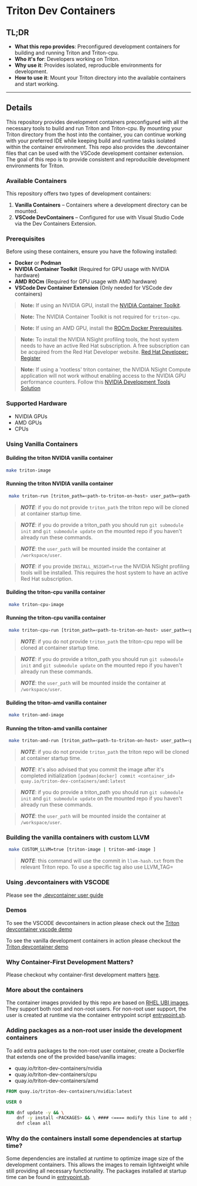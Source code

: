 # Triton Dev Containers

## TL;DR

- **What this repo provides**: Preconfigured development containers
for building and running Triton and Triton-cpu.
- **Who it's for**: Developers working on Triton.
- **Why use it**: Provides isolated, reproducible environments for
development.
- **How to use it**: Mount your Triton directory into the available
containers and start working.

---

## Details

This repository provides development containers preconfigured with
all the necessary tools to build and run Triton and Triton-cpu.
By mounting your Triton directory from the host into the container,
you can continue working with your preferred IDE while keeping build
and runtime tasks isolated within the container environment. This
repo also provides the .devcontainer files that can be used with
the VSCode development container extension. The goal of this repo
is to provide consistent and reproducible development environments
for Triton.

### Available Containers

This repository offers two types of development containers:

1. **Vanilla Containers** – Containers where a development directory
  can be mounted.
2. **VSCode DevContainers** – Configured for use with Visual Studio
  Code via the Dev Containers Extension.

### Prerequisites

Before using these containers, ensure you have the following installed:

- **Docker** or **Podman**
- **NVIDIA Container Toolkit** (Required for GPU usage with NVIDIA hardware)
- **AMD ROCm** (Required for GPU usage with AMD hardware)
- **VSCode Dev Container Extension** (Only needed for VSCode dev containers)

> **Note:** If using an NVIDIA GPU, install the [NVIDIA Container Toolkit](https://docs.nvidia.com/datacenter/cloud-native/container-toolkit/latest/install-guide.html).

> **Note:** The NVIDIA Container Toolkit is not required for `triton-cpu`.

> **Note:** If using an AMD GPU, install the
[ROCm Docker Prerequisites](https://rocm.docs.amd.com/projects/install-on-linux/en/latest/how-to/docker.html).

> **Note:** To install the NVIDIA NSight profiling tools, the host system needs
to have an active Red Hat subscription. A free subscription can be acquired from
the Red Hat Developer website.
[Red Hat Developer: Register](https://developers.redhat.com/register)

> **Note:** If using a 'rootless' triton container, the NVIDIA NSight Compute
application will not work without enabling access to the NVIDIA GPU performance
counters. Follow this
[NVIDIA Development Tools Solution](https://developer.nvidia.com/nvidia-development-tools-solutions-err_nvgpuctrperm-permission-issue-performance-counters)

### Supported Hardware

- NVIDIA GPUs
- AMD GPUs
- CPUs

### Using Vanilla Containers

#### Building the triton NVIDIA vanilla container

```sh
make triton-image
```

#### Running the triton NVIDIA vanilla container

```sh
 make triton-run [triton_path=<path-to-triton-on-host> user_path=<path-to-user-workspace> INSTALL_NSIGHT=true]
```

> **_NOTE_**: if you do not provide `triton_path` the triton repo will be cloned
at container startup time.

> **_NOTE_**: if you do provide a triton_path you should run `git submodule init`
and `git submodule update` on the mounted repo if you haven't already run these
commands.

> **_NOTE_**: the `user_path` will be mounted inside the container at `/workspace/user`.

> **_NOTE_**: if you provide `INSTALL_NSIGHT=true` the NVIDIA NSight profiling
tools will be installed. This requires the host system to have an active
Red Hat subscription.

#### Building the triton-cpu vanilla container

```sh
 make triton-cpu-image
```

#### Running the triton-cpu vanilla container

```sh
 make triton-cpu-run [triton_path=<path-to-triton-on-host> user_path=<path-to-user-workspace>]
```

> **_NOTE_**: if you do not provide `triton_path` the triton-cpu repo will be cloned
at container startup time.

> **_NOTE_**: if you do provide a triton_path you should run `git submodule init`
and `git submodule update` on the mounted repo if you haven't already run these
commands.

> **_NOTE_**: the `user_path` will be mounted inside the container at `/workspace/user`.

#### Building the triton-amd vanilla container

```sh
 make triton-amd-image
```

#### Running the triton-amd vanilla container

```sh
 make triton-amd-run [triton_path=<path-to-triton-on-host> user_path=<path-to-user-workspace>]
```

> **_NOTE_**: if you do not provide `triton_path` the triton repo will be cloned
at container startup time.

> **_NOTE_**: it's also advised that you commit the image after it's completed initialization
`[podman|docker] commit <container_id> quay.io/triton-dev-containers/amd:latest`

> **_NOTE_**: if you do provide a triton_path you should run `git submodule init`
and `git submodule update` on the mounted repo if you haven't already run these
commands.

> **_NOTE_**: the `user_path` will be mounted inside the container at `/workspace/user`.

### Building the vanilla containers with custom LLVM

```sh
 make CUSTOM_LLVM=true [triton-image | triton-amd-image ]
```

> **_NOTE_**: this command will use the commit in `llvm-hash.txt` from the relevant
Triton repo.
> To use a specific tag also use LLVM_TAG=<commit-id>

### Using .devcontainers with VSCODE

Please see the [.devcontainer user guide](./.devcontainer/devcontainer.md)

### Demos

To see the VSCODE devcontainers in action please check out the
[Triton devcontainer vscode demo](https://www.youtube.com/watch?v=ZrCVtV2Bw3s)

To see the vanilla development containers in action please checkout the
[Triton devcontainer demo](https://www.youtube.com/watch?v=kEbN6-pk3sI)

### Why Container-First Development Matters?

Please checkout why container-first development matters
[here](./docs/ContainerFirstDevelopment.md).

### More about the containers

The container images provided by this repo are based on
[RHEL UBI images](https://www.redhat.com/en/blog/introducing-red-hat-universal-base-image).
They support both root and non-root users. For non-root
user support, the user is created at runtime via the container
entrypoint script [entrypoint.sh](./entrypoint.sh).

### Adding packages as a non-root user inside the development containers

To add extra packages to the non-root user container, create a
Dockerfile that extends one of the provided base/vanilla
images:

- quay.io/triton-dev-containers/nvidia
- quay.io/triton-dev-containers/cpu
- quay.io/triton-dev-containers/amd

```dockerfile
FROM quay.io/triton-dev-containers/nvidia:latest

USER 0

RUN dnf update -y && \
    dnf -y install <PACKAGES> && \ #### <==== modify this line to add your packages.
    dnf clean all
```

### Why do the containers install some dependencies at startup time?

Some dependencies are installed at runtime to optimize image size of
the development containers. This allows the images to remain
lightweight while still providing all necessary functionality.
The packages installed at startup time can be found in
[entrypoint.sh](./entrypoint.sh).
